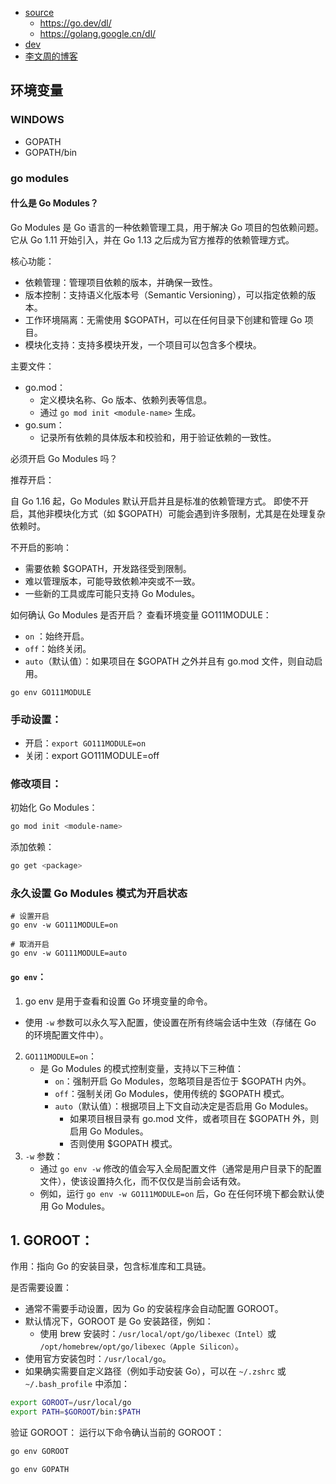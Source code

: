 - [source](https://go.dev/dl/)
  - https://go.dev/dl/
  - https://golang.google.cn/dl/
- [dev ](https://go.dev/)
- [李文周的博客](https://www.liwenzhou.com/)

## 环境变量

### WINDOWS

- GOPATH
- GOPATH/bin

### go modules

#### 什么是 Go Modules？

Go Modules 是 Go 语言的一种依赖管理工具，用于解决 Go 项目的包依赖问题。它从 Go 1.11 开始引入，并在 Go 1.13 之后成为官方推荐的依赖管理方式。

核心功能：

- 依赖管理：管理项目依赖的版本，并确保一致性。
- 版本控制：支持语义化版本号（Semantic Versioning），可以指定依赖的版本。
- 工作环境隔离：无需使用 $GOPATH，可以在任何目录下创建和管理 Go 项目。
- 模块化支持：支持多模块开发，一个项目可以包含多个模块。

主要文件：

- go.mod：
  - 定义模块名称、Go 版本、依赖列表等信息。
  - 通过 `go mod init <module-name>` 生成。
- go.sum：
  - 记录所有依赖的具体版本和校验和，用于验证依赖的一致性。

必须开启 Go Modules 吗？

推荐开启：

自 Go 1.16 起，Go Modules 默认开启并且是标准的依赖管理方式。
即使不开启，其他非模块化方式（如 $GOPATH）可能会遇到许多限制，尤其是在处理复杂依赖时。

不开启的影响：

- 需要依赖 $GOPATH，开发路径受到限制。
- 难以管理版本，可能导致依赖冲突或不一致。
- 一些新的工具或库可能只支持 Go Modules。

如何确认 Go Modules 是否开启？ 查看环境变量 GO111MODULE：

- `on` ：始终开启。
- `off`：始终关闭。
- `auto`（默认值）：如果项目在 $GOPATH 之外并且有 go.mod 文件，则自动启用。

```shell
go env GO111MODULE

```

### 手动设置：

- 开启：`export GO111MODULE=on`
- 关闭：export GO111MODULE=off

### 修改项目：

初始化 Go Modules：

```bash
go mod init <module-name>
```

添加依赖：

```bash
go get <package>
```

### 永久设置 Go Modules 模式为开启状态

```shell
# 设置开启
go env -w GO111MODULE=on

# 取消开启
go env -w GO111MODULE=auto
```

#### `go env`：

1. go env 是用于查看和设置 Go 环境变量的命令。

- 使用 `-w` 参数可以永久写入配置，使设置在所有终端会话中生效（存储在 Go 的环境配置文件中）。

2.  `GO111MODULE=on`：
    - 是 Go Modules 的模式控制变量，支持以下三种值：
      - `on`：强制开启 Go Modules，忽略项目是否位于 $GOPATH 内外。
      - `off`：强制关闭 Go Modules，使用传统的 $GOPATH 模式。
      - `auto`（默认值）：根据项目上下文自动决定是否启用 Go Modules。
        - 如果项目根目录有 go.mod 文件，或者项目在 $GOPATH 外，则启用 Go Modules。
        - 否则使用 $GOPATH 模式。
3.  `-w` 参数：
    - 通过 `go env -w` 修改的值会写入全局配置文件（通常是用户目录下的配置文件），使该设置持久化，而不仅仅是当前会话有效。
    - 例如，运行 `go env -w GO111MODULE=on` 后，Go 在任何环境下都会默认使用 Go Modules。

## 1. GOROOT：

作用：指向 Go 的安装目录，包含标准库和工具链。

是否需要设置：

- 通常不需要手动设置，因为 Go 的安装程序会自动配置 GOROOT。
- 默认情况下，GOROOT 是 Go 安装路径，例如：
  - 使用 brew 安装时：`/usr/local/opt/go/libexec（Intel）`或 `/opt/homebrew/opt/go/libexec（Apple Silicon）`。
- 使用官方安装包时：`/usr/local/go`。
- 如果确实需要自定义路径（例如手动安装 Go），可以在 `~/.zshrc` 或 `~/.bash_profile` 中添加：

```bash
export GOROOT=/usr/local/go
export PATH=$GOROOT/bin:$PATH
```

验证 GOROOT： 运行以下命令确认当前的 GOROOT：

```bash
go env GOROOT

go env GOPATH
```
